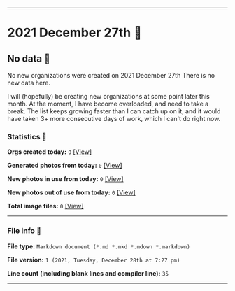 
***

# 2021 December 27th 📅

## No data 🚫

No new organizations were created on 2021 December 27th There is no new data here.

I will (hopefully) be creating new organizations at some point later this month. At the moment, I have become overloaded, and need to take a break. The list keeps growing faster than I can catch up on it, and it would have taken 3+ more consecutive days of work, which I can't do right now.

### Statistics 📝

**Orgs created today:** `0` [[View]](/NewOrgs/2021/12_December/README.md#december-27th-2021)

**Generated photos from today:** `0` [[View]](/OrganizationGraphics/ByDate/2021/12_December/27/Generated/)

**New photos in use from today:** `0` [[View]](/OrganizationGraphics/ByDate/2021/12_December/27/Used/)

**New photos out of use from today:** `0` [[View]](/OrganizationGraphics/ByDate/2021/12_December/27/Unused/)

**Total image files:** `0` [[View]](/OrganizationGraphics/ByDate/2021/12_December/27/)

***

### File info 📜

**File type:** `Markdown document (*.md *.mkd *.mdown *.markdown)`

**File version:** `1 (2021, Tuesday, December 28th at 7:27 pm)`

**Line count (including blank lines and compiler line):** `35`

***
